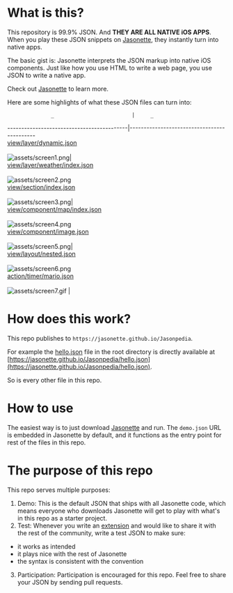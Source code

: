 # What is this?
This repository is 99.9% JSON. And **THEY ARE ALL NATIVE iOS APPS**. When you play these JSON snippets on [Jasonette](https://www.jasonette.com), they instantly turn into native apps.

The basic gist is: Jasonette interprets the JSON markup into native iOS components. Just like how you use HTML to write a web page, you use JSON to write a native app.

Check out [Jasonette](https://www.jasonette.com) to learn more.

Here are some highlights of what these JSON files can turn into:

                  _                         |     _                                        
-------------------------------------------|--------------------------------------------
<br>[view/layer/dynamic.json](view/layer/dynamic.json)<br><br>![assets/screen1.png](assets/screen1.png)|<br> [view/layer/weather/index.json](view/layer/weather/index.json)<br><br>![assets/screen2.png](assets/screen2.png)
<br>[view/section/index.json](view/section/index.json)<br><br>![assets/screen3.png](assets/screen3.png)|<br> [view/component/map/index.json](view/component/map/index.json)<br><br>![assets/screen4.png](assets/screen4.png)
<br>[view/component/image.json](view/componenet/image.jason)<br><br>![assets/screen5.png](assets/screen5.png)|<br> [view/layout/nested.json](view/layout.nested.json)<br><br>![assets/screen6.png](assets/screen6.png)
<br>[action/timer/mario.json](action/timer/mario.json)<br><br>![assets/screen7.gif](assets/screen7.gif)      |                                            

# How does this work?
This repo publishes to `https://jasonette.github.io/Jasonpedia`.

For example the [hello.json](https://github.com/Jasonette/Jasonpedia/blob/gh-pages/hello.json) file in the root directory is directly available at [https://jasonette.github.io/Jasonpedia/hello.json](https://jasonette.github.io/Jasonpedia/hello.json).

So is every other file in this repo.

# How to use
The easiest way is to just download [Jasonette](https://www.jasonette.com) and run. The `demo.json` URL is embedded in Jasonette by default, and it functions as the entry point for rest of the files in this repo.

# The purpose of this repo
This repo serves multiple purposes:

1. Demo: This is the default JSON that ships with all Jasonette code, which means everyone who downloads Jasonette will get to play with what's in this repo as a starter project.
2. Test: Whenever you write an [extension](https://jasonette.github.io/documentation/advanced/#extension) and would like to share it with the rest of the community,  write a test JSON to make sure:
  - it works as intended
  - it plays nice with the rest of Jasonette
  - the syntax is consistent with the convention
3. Participation: Participation is encouraged for this repo. Feel free to share your JSON by sending pull requests.
